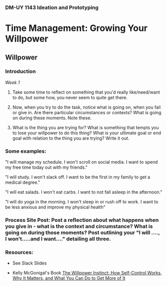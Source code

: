 ### DM-UY 1143 Ideation and Prototyping

# Time Management: Growing Your Willpower

## Willpower

### Introduction

*Week 1*

1. Take some time to reflect on something that you'd really like/need/want to do, but some how, you never seem to quite get there.

2. Now, when you try to do the task, notice what is going on, when you fail or give in. Are there particular circumstances or contexts? What is going on during these moments. Note these.

3. What is the thing you are trying for? What is something that tempts you to lose your willpower to do this thing? What is your ultimate goal or end goal with relation to the thing you are trying? Write it out.


### Some examples:

"I will manage my schedule. I won't scroll on social media. I want to spend my free time today out with my friends."

"I will study. I won't slack off. I want to be the first in my family to get a medical degree."

"I will eat salads. I won't eat carbs. I want to not fall asleep in the afternoon."

"I will do yoga in the morning. I won't sleep in or rush off to work. I want to be less anxious and improve my physical health"



### Process Site Post: Post a reflection about what happens when you give in - what is the context and circumstance? What is going on during those moments? Post outlining your "I will ...., I won't.....and I want...." detailing all three.

### Resources: 
* See Slack Slides

* Kelly McGonigal's Book [The Willpower Instinct: How Self-Control Works, Why It Matters, and What You Can Do to Get More of It](https://www.amazon.com/Willpower-Instinct-Self-Control-Works-Matters/dp/1583335080) 

